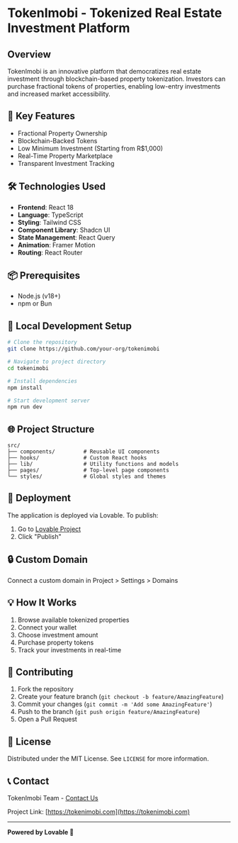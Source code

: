 
# TokenImobi - Tokenized Real Estate Investment Platform

## Overview

TokenImobi is an innovative platform that democratizes real estate investment through blockchain-based property tokenization. Investors can purchase fractional tokens of properties, enabling low-entry investments and increased market accessibility.

## 🚀 Key Features

- Fractional Property Ownership
- Blockchain-Backed Tokens
- Low Minimum Investment (Starting from R$1,000)
- Real-Time Property Marketplace
- Transparent Investment Tracking

## 🛠 Technologies Used

- **Frontend**: React 18
- **Language**: TypeScript
- **Styling**: Tailwind CSS
- **Component Library**: Shadcn UI
- **State Management**: React Query
- **Animation**: Framer Motion
- **Routing**: React Router

## 📦 Prerequisites

- Node.js (v18+)
- npm or Bun

## 🔧 Local Development Setup

```bash
# Clone the repository
git clone https://github.com/your-org/tokenimobi

# Navigate to project directory
cd tokenimobi

# Install dependencies
npm install

# Start development server
npm run dev
```

## 🌐 Project Structure

```
src/
├── components/         # Reusable UI components
├── hooks/              # Custom React hooks
├── lib/                # Utility functions and models
├── pages/              # Top-level page components
└── styles/             # Global styles and themes
```

## 🚀 Deployment

The application is deployed via Lovable. To publish:
1. Go to [Lovable Project](https://lovable.dev/projects/bc4d5f5a-3b4d-4bfb-bae0-5ff79518d6a1)
2. Click "Publish"

## 🔒 Custom Domain

Connect a custom domain in Project > Settings > Domains

## 💡 How It Works

1. Browse available tokenized properties
2. Connect your wallet
3. Choose investment amount
4. Purchase property tokens
5. Track your investments in real-time

## 🤝 Contributing

1. Fork the repository
2. Create your feature branch (`git checkout -b feature/AmazingFeature`)
3. Commit your changes (`git commit -m 'Add some AmazingFeature'`)
4. Push to the branch (`git push origin feature/AmazingFeature`)
5. Open a Pull Request

## 📄 License

Distributed under the MIT License. See `LICENSE` for more information.

## 📞 Contact

TokenImobi Team - [Contact Us](mailto:support@tokenimobi.com)

Project Link: [https://tokenimobi.com](https://tokenimobi.com)

---

**Powered by Lovable 🚀**
